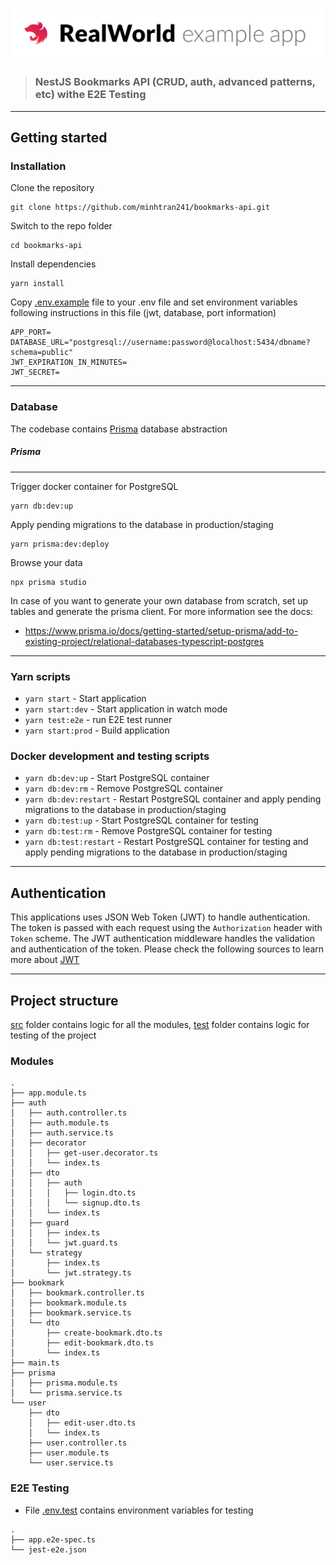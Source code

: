 # ![Nest Example App](project-logo.png)

> ### NestJS Bookmarks API (CRUD, auth, advanced patterns, etc) withe E2E Testing

---

## Getting started

### Installation

Clone the repository

    git clone https://github.com/minhtran241/bookmarks-api.git

Switch to the repo folder

    cd bookmarks-api

Install dependencies

    yarn install

Copy [.env.example](https://github.com/minhtran241/bookmarks-api/blob/main/.env.example) file to your .env file and set environment variables following instructions in this file (jwt, database, port information)

    APP_PORT=
    DATABASE_URL="postgresql://username:password@localhost:5434/dbname?schema=public"
    JWT_EXPIRATION_IN_MINUTES=
    JWT_SECRET=

---

### Database

The codebase contains [Prisma](https://www.prisma.io/) database abstraction

##### Prisma

---

Trigger docker container for PostgreSQL

    yarn db:dev:up

Apply pending migrations to the database in production/staging

    yarn prisma:dev:deploy

Browse your data

    npx prisma studio

In case of you want to generate your own database from scratch, set up tables and generate the prisma client. For more information see the docs:

- https://www.prisma.io/docs/getting-started/setup-prisma/add-to-existing-project/relational-databases-typescript-postgres

---

### Yarn scripts

- `yarn start` - Start application
- `yarn start:dev` - Start application in watch mode
- `yarn test:e2e` - run E2E test runner
- `yarn start:prod` - Build application

### Docker development and testing scripts

- `yarn db:dev:up` - Start PostgreSQL container
- `yarn db:dev:rm` - Remove PostgreSQL container
- `yarn db:dev:restart` - Restart PostgreSQL container and apply pending migrations to the database in production/staging
- `yarn db:test:up` - Start PostgreSQL container for testing
- `yarn db:test:rm` - Remove PostgreSQL container for testing
- `yarn db:test:restart` - Restart PostgreSQL container for testing and apply pending migrations to the database in production/staging

---

## Authentication

This applications uses JSON Web Token (JWT) to handle authentication. The token is passed with each request using the `Authorization` header with `Token` scheme. The JWT authentication middleware handles the validation and authentication of the token. Please check the following sources to learn more about [JWT](https://jwt.io)

---

## Project structure

[src](https://github.com/minhtran241/bookmarks-api/tree/main/src) folder contains logic for all the modules, [test](https://github.com/minhtran241/bookmarks-api/tree/main/test) folder contains logic for testing of the project

### Modules

```
.
├── app.module.ts
├── auth
│   ├── auth.controller.ts
│   ├── auth.module.ts
│   ├── auth.service.ts
│   ├── decorator
│   │   ├── get-user.decorator.ts
│   │   └── index.ts
│   ├── dto
│   │   ├── auth
│   │   │   ├── login.dto.ts
│   │   │   └── signup.dto.ts
│   │   └── index.ts
│   ├── guard
│   │   ├── index.ts
│   │   └── jwt.guard.ts
│   └── strategy
│       ├── index.ts
│       └── jwt.strategy.ts
├── bookmark
│   ├── bookmark.controller.ts
│   ├── bookmark.module.ts
│   ├── bookmark.service.ts
│   └── dto
│       ├── create-bookmark.dto.ts
│       ├── edit-bookmark.dto.ts
│       └── index.ts
├── main.ts
├── prisma
│   ├── prisma.module.ts
│   └── prisma.service.ts
└── user
    ├── dto
    │   ├── edit-user.dto.ts
    │   └── index.ts
    ├── user.controller.ts
    ├── user.module.ts
    └── user.service.ts
```

### E2E Testing

- File [.env.test](https://github.com/minhtran241/bookmarks-api/blob/main/.env.test) contains environment variables for testing

```
.
├── app.e2e-spec.ts
└── jest-e2e.json
```
